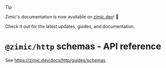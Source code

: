 > [!TIP]
>
> Zimic's documentation is now available on [zimic.dev](https://zimic.dev)! :tada:
>
> Check it out for the latest updates, guides, and documentation.

# `@zimic/http` schemas - API reference <!-- omit from toc -->

See https://zimic.dev/docs/http/guides/schemas.
